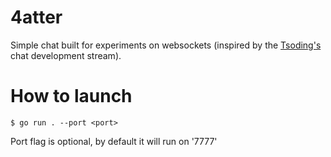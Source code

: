 # 4atter

Simple chat built for experiments on websockets (inspired by the [Tsoding's](https://twitch.tv/tsoding) chat development stream).

# How to launch
```console
$ go run . --port <port>
```
Port flag is optional, by default it will run on '7777'

